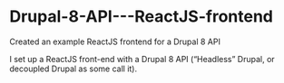 # Drupal-8-API---ReactJS-frontend
Created an example ReactJS frontend for a Drupal 8 API

I set up a ReactJS front-end with a Drupal 8 API (“Headless” Drupal, or decoupled Drupal as some call it).


